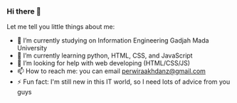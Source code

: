 ### Hi there 👋
Let me tell you little things about me:
- 🔭 I’m currently studying on Information Engineering Gadjah Mada University
- 🌱 I’m currently learning python, HTML, CSS, and JavaScript
- 🤔 I’m looking for help with web developing (HTML/CSS/JS)
- 📫 How to reach me: you can email perwiraakhdanz@gmail.com
- ⚡ Fun fact: I'm still new in this IT world, so I need lots of advice from you guys
